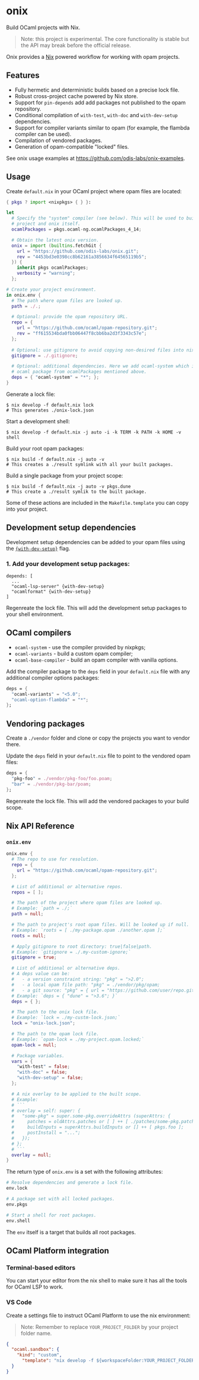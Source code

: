 # onix

Build OCaml projects with Nix.

> Note: this project is experimental. The core functionality is stable but the API may break before the official release.

Onix provides a [Nix](https://nixos.org/download.html) powered workflow for working with opam projects.

## Features

- Fully hermetic and deterministic builds based on a precise lock file.
- Robust cross-project cache powered by Nix store.
- Support for `pin-depends` add add packages not published to the opam repository.
- Conditional compilation of `with-test`, `with-doc` and `with-dev-setup` dependencies.
- Support for compiler variants similar to opam (for example, the flambda compiler can be used).
- Compilation of vendored packages.
- Generation of opam-compatible "locked" files.

See onix usage examples at https://github.com/odis-labs/onix-examples.


## Usage

Create `default.nix` in your OCaml project where opam files are located:

```nix
{ pkgs ? import <nixpkgs> { } }:

let
  # Specify the "system" compiler (see below). This will be used to build your
  # project and onix itself.
  ocamlPackages = pkgs.ocaml-ng.ocamlPackages_4_14;

  # Obtain the latest onix version.
  onix = import (builtins.fetchGit {
    url = "https://github.com/odis-labs/onix.git";
    rev = "4453bd3e0398cc8b62161a3856634f64565119b5";
  }) {
    inherit pkgs ocamlPackages;
    verbosity = "warning";
  };

# Create your project environment.
in onix.env {
  # The path where opam files are looked up.
  path = ./.;

  # Optional: provide the opam repository URL.
  repo = {
    url = "https://github.com/ocaml/opam-repository.git";
    rev = "ff615534bda0fbb06447f8cbb6ba2d3f3343c57e";
  };
 
  # Optional: use gitignore to avoid copying non-desired files into nix store.
  gitignore = ./.gitignore;

  # Optional: additional dependencies. Here we add ocaml-system which is the
  # ocaml package from ocamlPackages mentioned above.
  deps = { "ocaml-system" = "*"; };
}
```

Generate a lock file:
```shell
$ nix develop -f default.nix lock
# This generates ./onix-lock.json
```

Start a development shell:
```shell
$ nix develop -f default.nix -j auto -i -k TERM -k PATH -k HOME -v shell
```

Build your root opam packages:
```shell
$ nix build -f default.nix -j auto -v
# This creates a ./result symlink with all your built packages.
```

Build a single package from your project scope:
```shell
$ nix build -f default.nix -j auto -v pkgs.dune
# This create a ./result symlik to the built package.
```

Some of these actions are included in the `Makefile.template` you can copy into
your project.


## Development setup dependencies

Development setup dependencies can be added to your opam files using the
[`{with-dev-setup}`](https://opam.ocaml.org/doc/Manual.html#pkgvar-with-dev-setup)
flag.

### 1. Add your development setup packages:

```opam
depends: [
  ...
  "ocaml-lsp-server" {with-dev-setup}
  "ocamlformat" {with-dev-setup}
]
```

Regenreate the lock file. This will add the development setup packages to your
shell environment.


## OCaml compilers

- `ocaml-system` - use the compiler provided by nixpkgs;
- `ocaml-variants` - build a custom opam compiler;
- `ocaml-base-compiler` - build an opam compiler with vanilla options.

Add the compiler package to the `deps` field in your `default.nix` file with
any additional compiler options packages:

```nix
deps = {
  "ocaml-variants" = "<5.0";
  "ocaml-option-flambda" = "*";
};
```


## Vendoring packages

Create a `./vendor` folder and clone or copy the projects you want to vendor there.

Update the `deps` field in your `default.nix` file to point to the vendored opam files:

```nix
deps = {
  "pkg-foo" = ./vendor/pkg-foo/foo.poam;
  "bar" = ./vendor/pkg-bar/poam;
};
```

Regenreate the lock file. This will add the vendored packages to your build scope.


## Nix API Reference

### `onix.env`

```nix
onix.env {
  # The repo to use for resolution.
  repo = {
    url = "https://github.com/ocaml/opam-repository.git";
  };

  # List of additional or alternative repos.
  repos = [ ];

  # The path of the project where opam files are looked up.
  # Example: `path = ./;`
  path = null;

  # The path to project's root opam files. Will be looked up if null.
  # Example: `roots = [ ./my-package.opam ./another.opam ];`
  roots = null;

  # Apply gitignore to root directory: true|false|path.
  # Example: `gitignore = ./.my-custom-ignore;`
  gitignore = true;

  # List of additional or alternative deps.
  # A deps value can be:
  #   - a version constraint string: "pkg" = ">2.0";
  #   - a local opam file path: "pkg" = ./vendor/pkg/opam;
  #   - a git source: "pkg" = { url = "https://github.com/user/repo.git" }.
  # Example: `deps = { "dune" = ">3.6"; }`
  deps = { };

  # The path to the onix lock file.
  # Example: `lock = ./my-custm-lock.json;`
  lock = "onix-lock.json";

  # The path to the opam lock file.
  # Example: `opam-lock = ./my-project.opam.locked;`
  opam-lock = null;

  # Package variables.
  vars = {
    "with-test" = false;
    "with-doc" = false;
    "with-dev-setup" = false;
  };

  # A nix overlay to be applied to the built scope.
  # Example:
  # ```
  # overlay = self: super: {
  #   "some-pkg" = super.some-pkg.overrideAttrs (superAttrs: {
  #     patches = oldAttrs.patches or [ ] ++ [ ./patches/some-pkg.patch ];
  #     buildInputs = superAttrs.buildInputs or [] ++ [ pkgs.foo ];
  #     postInstall = "...";
  #   });
  # };
  # ```
  overlay = null;
}
```

The return type of `onix.env` is a set with the following attributes:

```nix
# Resolve dependencies and generate a lock file.
env.lock

# A package set with all locked packages.
env.pkgs

# Start a shell for root packages.
env.shell
```

The `env` itself is a target that builds all root packages.


## OCaml Platform integration

### Terminal-based editors

You can start your editor from the nix shell to make sure it has all the tools for OCaml LSP to work.

### VS Code

Create a settings file to instruct OCaml Platform to use the nix environment:

> Note: Remember to replace `YOUR_PROJECT_FOLDER` by your project folder name.

```json
{
  "ocaml.sandbox": {
    "kind": "custom",
      "template": "nix develop -f ${workspaceFolder:YOUR_PROJECT_FOLDER}/default.nix -j auto -i shell -c $prog $args"
  }
}
```

